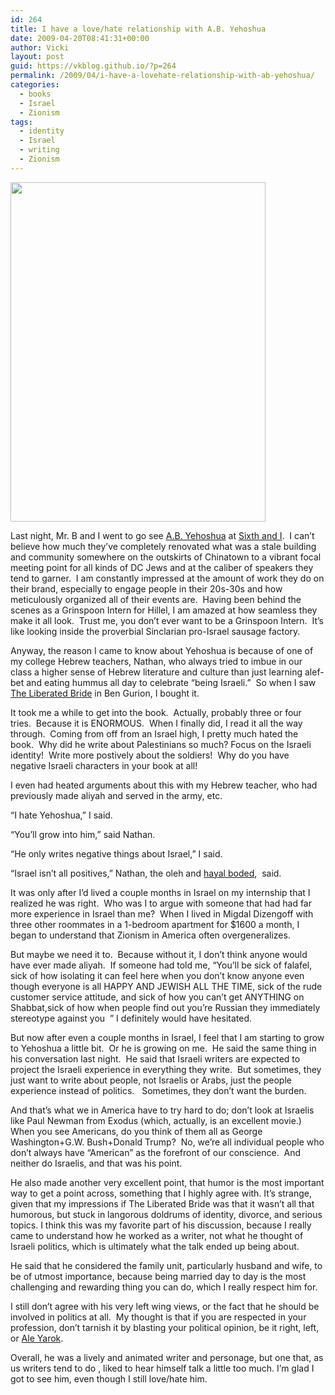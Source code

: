 ```yaml
---
id: 264
title: I have a love/hate relationship with A.B. Yehoshua
date: 2009-04-20T08:41:31+00:00
author: Vicki
layout: post
guid: https://vkblog.github.io/?p=264
permalink: /2009/04/i-have-a-lovehate-relationship-with-ab-yehoshua/
categories:
  - books
  - Israel
  - Zionism
tags:
  - identity
  - Israel
  - writing
  - Zionism
---
```

<img class="aligncenter" title="At Sixthand I" src="http://lh6.ggpht.com/_6vWF4G_ucFc/Sevh0Un9JxI/AAAAAAAAFWk/m1-3uM9xhxs/s640/DSC01230.JPG" alt="" width="408" height="543" />

Last night, Mr. B and I went to go see [A.B. Yehoshua](http://en.wikipedia.org/wiki/A._B._Yehoshua) at [Sixth and I](http://www.sixthandi.org/).  I can&#8217;t believe how much they&#8217;ve completely renovated what was a stale building and community somewhere on the outskirts of Chinatown to a vibrant focal meeting point for all kinds of DC Jews and at the caliber of speakers they tend to garner.  I am constantly impressed at the amount of work they do on their brand, especially to engage people in their 20s-30s and how meticulously organized all of their events are.  Having been behind the scenes as a Grinspoon Intern for Hillel, I am amazed at how seamless they make it all look.  Trust me, you don&#8217;t ever want to be a Grinspoon Intern.  It&#8217;s like looking inside the proverbial Sinclarian pro-Israel sausage factory.

Anyway, the reason I came to know about Yehoshua is because of one of my college Hebrew teachers, Nathan, who always tried to imbue in our class a higher sense of Hebrew literature and culture than just learning alef-bet and eating hummus all day to celebrate &#8220;being Israeli.&#8221;  So when I saw [The Liberated Bride](http://books.google.com/books?id=6vU7Q597x2QC&dq=Abraham+B+Yehoshua&printsec=frontcover&source=an&hl=en&ei=c3HsSYjjCoyjtgex9ezABQ&sa=X&oi=book_result&ct=result&resnum=4#PPA3,M1) in Ben Gurion, I bought it.

It took me a while to get into the book.  Actually, probably three or four tries.  Because it is ENORMOUS.  When I finally did, I read it all the way through.  Coming from off from an Israel high, I pretty much hated the book.  Why did he write about Palestinians so much? Focus on the Israeli identity!  Write more postively about the soldiers!  Why do you have negative Israeli characters in your book at all!

I even had heated arguments about this with my Hebrew teacher, who had previously made aliyah and served in the army, etc.

&#8220;I hate Yehoshua,&#8221; I said.

&#8220;You&#8217;ll grow into him,&#8221; said Nathan.

&#8220;He only writes negative things about Israel,&#8221; I said.

&#8220;Israel isn&#8217;t all positives,&#8221; Nathan, the oleh and [hayal boded](http://www.hagshama.org.il/en/resources/view.asp?id=360),  said.

It was only after I&#8217;d lived a couple months in Israel on my internship that I realized he was right.  Who was I to argue with someone that had had far more experience in Israel than me?  When I lived in Migdal Dizengoff with three other roommates in a 1-bedroom apartment for $1600 a month, I began to understand that Zionism in America often overgeneralizes.

But maybe we need it to.  Because without it, I don&#8217;t think anyone would have ever made aliyah.  If someone had told me, &#8220;You&#8217;ll be sick of falafel, sick of how isolating it can feel here when you don&#8217;t know anyone even though everyone is all HAPPY AND JEWISH ALL THE TIME, sick of the rude customer service attitude, and sick of how you can&#8217;t get ANYTHING on Shabbat,sick of how when people find out you&#8217;re Russian they immediately stereotype against you  &#8221; I definitely would have hesitated.

But now after even a couple months in Israel, I feel that I am starting to grow to Yehoshua a little bit.  Or he is growing on me.  He said the same thing in his conversation last night.  He said that Israeli writers are expected to project the Israeli experience in everything they write.  But sometimes, they just want to write about people, not Israelis or Arabs, just the people experience instead of politics.   Sometimes, they don&#8217;t want the burden.

And that&#8217;s what we in America have to try hard to do; don&#8217;t look at Israelis like Paul Newman from Exodus (which, actually, is an excellent movie.)  When you see Americans, do you think of them all as George Washington+G.W. Bush+Donald Trump?  No, we&#8217;re all individual people who don&#8217;t always have &#8220;American&#8221; as the forefront of our conscience.  And neither do Israelis, and that was his point.

He also made another very excellent point, that humor is the most important way to get a point across, something that I highly agree with. It&#8217;s strange, given that my impressions if The Liberated Bride was that it wasn&#8217;t all that humorous, but stuck in langorous doldrums of identity, divorce, and serious topics. I think this was my favorite part of his discussion, because I really came to understand how he worked as a writer, not what he thought of Israeli politics, which is ultimately what the talk ended up being about.

He said that he considered the family unit, particularly husband and wife, to be of utmost importance, because being married day to day is the most challenging and rewarding thing you can do, which I really respect him for.

I still don&#8217;t agree with his very left wing views, or the fact that he should be involved in politics at all.  My thought is that if you are respected in your profession, don&#8217;t tarnish it by blasting your political opinion, be it right, left, or [Ale Yarok](http://en.wikipedia.org/wiki/Ale_Yarok).

Overall, he was a lively and animated writer and personage, but one that, as us writers tend to do , liked to hear himself talk a little too much. I&#8217;m glad I got to see him, even though I still love/hate him.